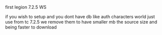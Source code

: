 first legion 7.2.5 WS

if you wish to setup and you dont have  db like  auth characters world  just use from tc 7.2.5 we  remove them to have  smaller  mb the  source size and  being  faster to download
